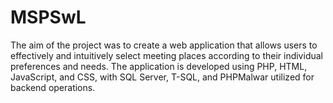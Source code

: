 # MSPSwL
The aim of the project was to create a web application that allows users to effectively and intuitively select meeting places according to their individual preferences and needs. The application is developed using PHP, HTML, JavaScript, and CSS, with SQL Server, T-SQL, and PHPMalwar utilized for backend operations.
